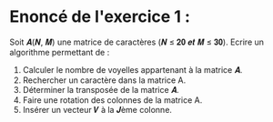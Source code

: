 # Enoncé de l'exercice 1 :
Soit 𝑨(𝑵, 𝑴) une matrice de caractères (𝑵 ≤ 𝟐𝟎 𝒆𝒕 𝑴 ≤ 𝟑𝟎). Ecrire un algorithme permettant de :
1. Calculer le nombre de voyelles appartenant à la matrice 𝑨.
2. Rechercher un caractère dans la matrice A.
3. Déterminer la transposée de la matrice 𝑨.
4. Faire une rotation des colonnes de la matrice A.
5. Insérer un vecteur 𝑽 à la 𝑱ème colonne.